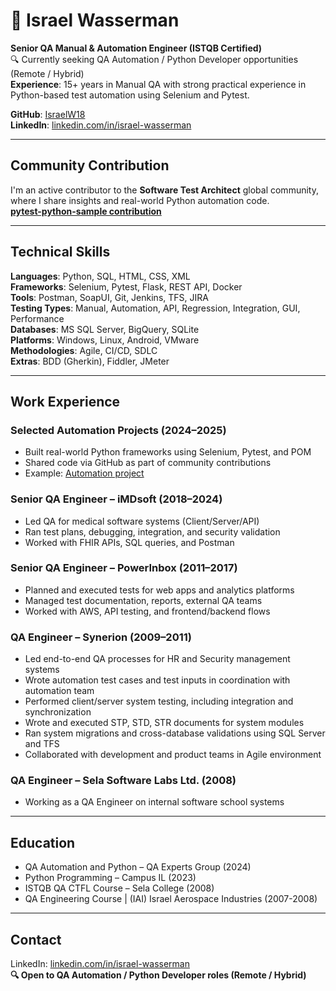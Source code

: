 # 💼 Israel Wasserman  
**Senior QA Manual & Automation Engineer (ISTQB Certified)**  
🔍 Currently seeking QA Automation / Python Developer opportunities (Remote / Hybrid)  
**Experience**: 15+ years in Manual QA with strong practical experience in Python-based test automation using Selenium and Pytest.

**GitHub**: [IsraelW18](https://github.com/IsraelW18)  
**LinkedIn**: [linkedin.com/in/israel-wasserman](https://linkedin.com/in/israel-wasserman)


---

## Community Contribution  
I'm an active contributor to the **Software Test Architect** global community, where I share insights and real-world Python automation code.  
**[pytest-python-sample contribution](https://github.com/Test-Architect/pytest-python-sample)**

---

## Technical Skills  
**Languages**: Python, SQL, HTML, CSS, XML  
**Frameworks**: Selenium, Pytest, Flask, REST API, Docker  
**Tools**: Postman, SoapUI, Git, Jenkins, TFS, JIRA  
**Testing Types**: Manual, Automation, API, Regression, Integration, GUI, Performance  
**Databases**: MS SQL Server, BigQuery, SQLite  
**Platforms**: Windows, Linux, Android, VMware  
**Methodologies**: Agile, CI/CD, SDLC  
**Extras**: BDD (Gherkin), Fiddler, JMeter

---

## Work Experience

### **Selected Automation Projects** (2024–2025)  
- Built real-world Python frameworks using Selenium, Pytest, and POM  
- Shared code via GitHub as part of community contributions  
- Example: [Automation project](https://github.com/Test-Architect/pytest-python-sample)

### **Senior QA Engineer – iMDsoft** (2018–2024)  
- Led QA for medical software systems (Client/Server/API)  
- Ran test plans, debugging, integration, and security validation  
- Worked with FHIR APIs, SQL queries, and Postman  

### **Senior QA Engineer – PowerInbox** (2011–2017)  
- Planned and executed tests for web apps and analytics platforms  
- Managed test documentation, reports, external QA teams  
- Worked with AWS, API testing, and frontend/backend flows

### **QA Engineer – Synerion** (2009–2011)  
- Led end-to-end QA processes for HR and Security management systems  
- Wrote automation test cases and test inputs in coordination with automation team  
- Performed client/server system testing, including integration and synchronization  
- Wrote and executed STP, STD, STR documents for system modules  
- Ran system migrations and cross-database validations using SQL Server and TFS  
- Collaborated with development and product teams in Agile environment  

### **QA Engineer – Sela Software Labs Ltd.** (2008)  
- Working as a QA Engineer on internal software school systems

---

## Education  
- QA Automation and Python – QA Experts Group (2024)  
- Python Programming – Campus IL (2023)  
- ISTQB QA CTFL Course – Sela College (2008)
- QA Engineering Course | (IAI) Israel Aerospace Industries (2007-2008)

---

## Contact  
LinkedIn: [linkedin.com/in/israel-wasserman](https://linkedin.com/in/israel-wasserman)  
**🔍 Open to QA Automation / Python Developer roles (Remote / Hybrid)**
